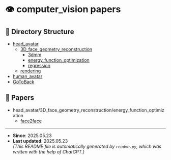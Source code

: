 # 👁️ computer_vision papers

## 📂 Directory Structure
- [head_avatar](head_avatar/README.md)
  - [3D_face_geometry_reconstruction](head_avatar/3D_face_geometry_reconstruction/README.md)
    - [3dmm](head_avatar/3D_face_geometry_reconstruction/3dmm/README.md)
    - [energy_function_optimization](head_avatar/3D_face_geometry_reconstruction/energy_function_optimization/README.md)
    - [regression](head_avatar/3D_face_geometry_reconstruction/regression/README.md)
  - [rendering](head_avatar/rendering/README.md)
- [human_avatar](human_avatar/README.md)
- [GoToBack](../README.md)

## 📄 Papers
- head_avatar/3D_face_geometry_reconstruction/energy_function_optimization
  - [face2face](head_avatar/3D_face_geometry_reconstruction/energy_function_optimization/face2face.md)


---
- **Since**: 2025.05.23  
- **Last updated**: 2025.05.23  
_(This README file is automatically generated by `readme.py`, which was written with the help of ChatGPT.)_
